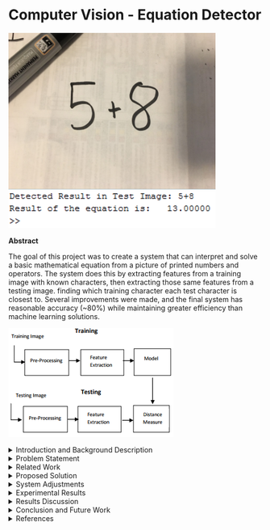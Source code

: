 # Computer Vision - Equation Detector
![Alt text](/ReportImages/sample1.png?raw=true "Sample Output")

**Abstract**
 
   The goal of this project was to create a system that can interpret and solve a basic mathematical equation from a picture of printed numbers and operators. The system does this by extracting features from a training image with known characters, then extracting those same features from a testing image. finding which training character each test character is closest to. Several improvements were made, and the final system has reasonable accuracy (~80%) while maintaining greater efficiency than machine learning solutions.
   
![Alt text](/ReportImages/Process.PNG?raw=true "Overall Algorithm Process") 
    
<details>
<summary>Introduction and Background Description</summary>
<p>Optical number recognition is the automatic recognition of numbers by computers in images or digitized text. It has many uses in automated guided vehicles, digital library scanning, and packaging industries. It is challenging to create a consistent number recognition system because of differences in writing styles/ fonts, positions of the text, image quality, and noise.</p>    
<p>Number recognition is often done by extracting features of characters that, together, are unique to that character. Some of the features that can be used for this are the Hu moments of an image. These are seven moments that are invariant to translation, scale, and rotation. They are found by performing different calculations on different normalized central moments of the image.</p> 
<p>Some other region features that were used in this project are the eccentricity of an image (how circular the object is), the solidity (the proportion of the pixels in the convex hull to the region), and Euler numbers (the number of objects in an image minus the number of holes).</p>
    
</details>

<details>
<summary>Problem Statement</summary>
<p>Many jobs involve interpreting numbers and equations from printed text. Doing this manually is tedious and has a high chance of error. A system is needed that can take in an image of text and interpret numbers and operators from it automatically, solving any valid equations it detects. The system needs to be invariant to scale, rotation, or translation of numbers in the image.</p>
    
</details>

<details>
<summary>Related Work</summary>
<p>Deshpande (2012) used Hu moments in a number recognition system. His algorithm involved preprocessing a training and testing image, extracting Hu moments from those images, and finding a minimum distance value between each number in the testing image and training image. He concluded that the first three Hu moments could be used to accurately identify numbers (the others were too small) above 32x32 resolution. Most of this project is based on the algorithm he describes in his paper. Deshpande also proposed a solution to identify between ‘6’ and ‘9’ that is used in this project.</p>
<p>Zekovich and Tuba (2013) proposed an algorithm for detecting handwritten digits using Hu moments. This algorithm uses similar moment extraction of characters, followed by putting the moments into separate Support Vector Machines that classify the characters from those moments. Information from this paper was used to investigate handwritten number recognition possibilities of the project.</p>
<p>Lacrama and Snep (2006) implemented a neural network that was trained using data from invariant moments of characters. The network was used to test handwritten character recognition. This paper clarified other methods of character recognition as well as their strengths and weaknesses.</p>
    
</details>
  
<details>
<summary>Proposed Solution</summary>
<p>The solution that was implemented was like the algorithm that Deshpande described in his paper. However, several changes were made to improve the accuracy in testing scenarios.</p>
<p align="left">
  <img src="/ReportImages/figure1.PNG" width="400"/>
</p>
<p>Preprocessing was done on the training and testing images to isolate the characters. In the training image, the image was inverted so that the regions of each number could be found. The testing image was binarized using thresholding, then opened and closed with a line structuring element to remove unwanted background elements. It was also inverted for region labelling purposes.</p>
<p align="left">
  <img src="/ReportImages/figure2.PNG" width="400"/>
</p>
<p>The comparison was done by looping through each testing and training region and finding which training regions had the most similar Hu numbers to each testing region. Arrays with minimum distance should have be the same characters.</p>   
</details>

<details>
<summary>System Adjustments</summary>
<p>The system was tested to see if it could handle handwriting. The idea was to train the system on an image of certain handwriting, then test it on another. The results of this were not satisfactory, with about 30~50% correct detection rate of characters. The neatness of the handwriting made large changes to the Hu values, so only a few characters had consistent detection rate. The system scope was lowered to only involve printed text calculations.</p>
<p align="left">
  <img src="/ReportImages/figure3.PNG" width="400"/>
</p>
<p>The Hu moments were found to be very small and did not have much difference between different characters. It was noticed that in the related work, the authors took the log transformation of the Hu values, giving the moments larger differences. This was implemented into the system and accuracy rose about 20%.</p>
<p align="left">
  <img src="/ReportImages/figure4.PNG" width="400"/>
</p>
<p>The ‘.’ And ‘-‘characters had a problem where the character would take up the entirety of the region box, resulting in an NaN third Hu value and incorrect character prediction. An adjustment was made to check if the solidity of a region was >=0.94 during feature extraction. If so, that region received a marker number of 1, indicating that it was known to be ‘.’ or ‘-‘. The comparison loop then finds that marker and compares the region to those characters separately by just their first Hu number. This resulted in a 100% detection of ‘.’ and ‘-‘characters during testing.</p>
<p align="left">
  <img src="/ReportImages/figure5.PNG" width="400"/>
</p>
<p>In a similar manner, ‘/’ has a unique eccentricity that is consistently >=0.99 due to its line shape. A check for this eccentricity was made during feature extraction, and regions with this feature were given a marker of 2. If the comparison loop finds this number, the character is matched to ‘/’ and it does not need to compare to any other characters. This resulted in a 100% detection of ‘/’ in testing.</p>
<p align="left">
  <img src="/ReportImages/figure6.PNG" width="400"/>
</p>
<p>An attempt was made to use Euler numbers to further separate characters. In theory, ‘8’ will have a unique Euler number of -1, and ‘4’, ‘6’, ‘9’, and ‘0’ will have 0. The idea was to use Euler numbers to separate these characters beforehand. However, testing regions sometimes had incorrect Euler numbers due to noise producing small holes in the objects. It was decided that this adjustment was too dependant on having perfect preprocessing, so it was not used.</p>
<p align="left">
  <img src="/ReportImages/figure7.PNG" width="400"/>
</p>
<p>Differentiating the ‘6’ and ‘9’ was an expected problem when using this method. Both had very close Hu moment values due to the rotation invariance of the moments. Deshpande’s suggested method was implemented to solve this. Whenever a ‘6’ or ‘9’ is detected, the region image is sent to a different function that splits the image into top and bottom half. The areas of each half are compared and the character is detected as a ‘9’ if the top area is larger than the bottom, otherwise it is a ‘6’. This resulted in a 100% detection of ‘6’ and ‘9’ in testing.</p>
<p align="left">
  <img src="/ReportImages/figure8.PNG" width="400"/>
</p>
</details>

<details>
<summary>Experimental Results</summary>
<p>A single training image was used for all tests. 10 testing images that had 20 random numbers/operators were printed out. Picture were taken of them using an iPhone 6 and the accuracy of each character results were recorded.</p>
<p align="left">
  <img src="/ReportImages/CharacterAccuracy.PNG" width="400"/>
</p>
<p>Most operators had a near perfect detection rate. The lowest detection rates involved the ‘1’s being detected as ‘7’s, and 3’s as ‘2’s. Overall, the accuracy is reasonable.</p>
 
<p>Different sized training images were also tested. In theory, this should not make a difference because Hu moments are invariant to size. However, results indicate that the larger training image had about 10% higher accuracy than the smaller one. This is likely because Hu moments are scale invariant only if the amount of region information is the same in both scales. In this case, the smaller training image lost a bit of region information during resizing, causing different moments.</p>
<p align="left">
  <img src="/ReportImages/TrainingImageAccuracy.PNG" width="400"/>
</p>
 
</details>

<details>
<summary>Results Discussion</summary>
<p>Several factors limit the final system:</p>
<p>- The quality of testing and training images make a big difference in the results.</p>
<p>- Images with high noise will have less accurate results even after preprocessing.</p>
<p>- Similar fonts to the training image must be used, or the system must be retrained using the same font as the testing image.</p>
<p>- Characters can only be printed in a straight line. This is because of the order that the system identifies regions.</p>

<p>The system has high accuracy if the testing image is of a similar style to the training images. It also runs in O(nm), where n is the amount of training objects and m is the amount of testing objects.</p>
<p>The system is best at detecting operators, ‘6’, ‘9’, and ‘8’. Other numbers will occasionally get incorrectly detected.</p>
</details>

<details>
<summary>Conclusion and Future Work</summary>
<p>The system can properly receive an input image and extract the numbers and operators with good accuracy given limited distortion and good resolution. Several additional features can be compared alongside the Hu moments to identify numbers and operators in images.</p>
 
<p>Many improvements can be made as the next step of this project. Other shape descriptors could be used to improve accuracy such as boundary codes. The system could be updated to identify other characters (letters) and operators (square root, exponents, parentheses). It could also be changed to detect
equations that span multiple lines by reordering the detection function.</p>
</details>

<details>
<summary>References</summary>
<p>-Deshpande, A. B. (2012). Vision based system for optical number recognition. International Journal of Computer Applications, 37(1)</p>
<p>-Lacrama, D. L., and Snep, I. (2009). The use of invariant moments in hand-written character recognition.</p>
<p>-Zekovich, S amd Tuba, M. (2013). Hu Moments Based Handwritten Digits Recognition Algorithm. <i>Recent Advances in Knowledge Engineering and Systems Science._</i></p>
</details>